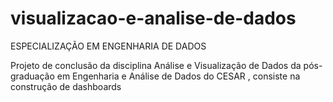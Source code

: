 # visualizacao-e-analise-de-dados

ESPECIALIZAÇÃO EM ENGENHARIA DE DADOS

Projeto de conclusão da disciplina Análise e Visualização de Dados da pós-graduação em Engenharia e Análise de Dados do CESAR , consiste na construção de dashboards
